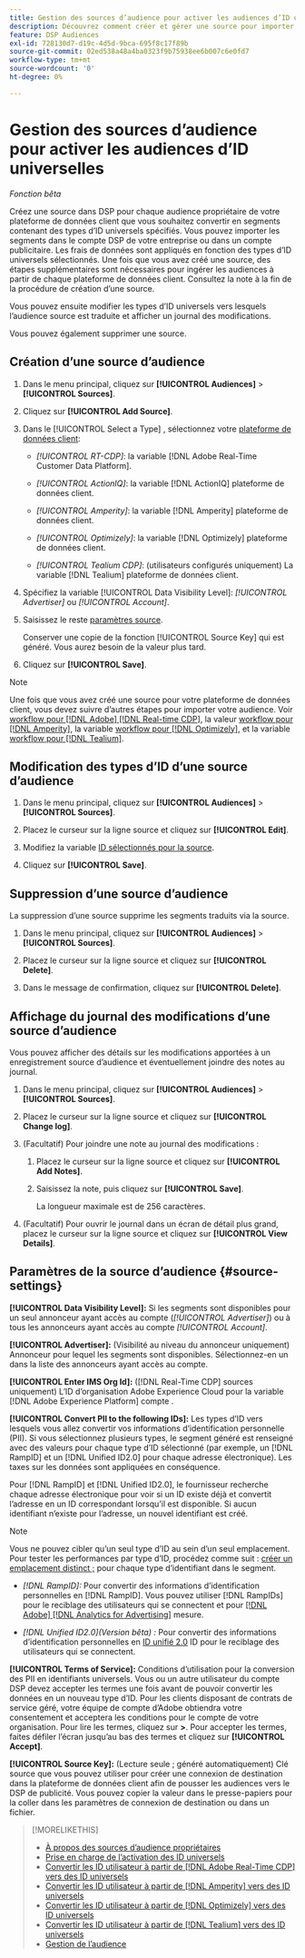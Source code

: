 ```yaml
---
title: Gestion des sources d’audience pour activer les audiences d’ID universelles
description: Découvrez comment créer et gérer une source pour importer des audiences de votre plateforme de données client et les convertir en segments contenant des ID universels.
feature: DSP Audiences
exl-id: 728130d7-d19c-4d5d-9bca-695f8c17f89b
source-git-commit: 02ed538a48a4ba0323f9b75938ee6b007c6e0fd7
workflow-type: tm+mt
source-wordcount: '0'
ht-degree: 0%

---
```


# Gestion des sources d’audience pour activer les audiences d’ID universelles

*Fonction bêta*

Créez une source dans DSP pour chaque audience propriétaire de votre plateforme de données client que vous souhaitez convertir en segments contenant des types d’ID universels spécifiés. Vous pouvez importer les segments dans le compte DSP de votre entreprise ou dans un compte publicitaire. Les frais de données sont appliqués en fonction des types d’ID universels sélectionnés. Une fois que vous avez créé une source, des étapes supplémentaires sont nécessaires pour ingérer les audiences à partir de chaque plateforme de données client. Consultez la note à la fin de la procédure de création d’une source.

Vous pouvez ensuite modifier les types d’ID universels vers lesquels l’audience source est traduite et afficher un journal des modifications.

Vous pouvez également supprimer une source.

## Création d’une source d’audience

<!-- Not sure about this

You can create one source for each combination of universal ID partner and data visibility level.

-->

1. Dans le menu principal, cliquez sur **[!UICONTROL Audiences]** > **[!UICONTROL Sources]**.

1. Cliquez sur **[!UICONTROL Add Source]**.

1. Dans le [!UICONTROL Select a Type] , sélectionnez votre [plateforme de données client](source-about.md):

   * *[!UICONTROL RT-CDP]*: la variable [!DNL Adobe Real-Time Customer Data Platform].

   * *[!UICONTROL ActionIQ]*: la variable [!DNL ActionIQ] plateforme de données client.

   * *[!UICONTROL Amperity]*: la variable [!DNL Amperity] plateforme de données client.

   * *[!UICONTROL Optimizely]*: la variable [!DNL Optimizely] plateforme de données client.

   * *[!UICONTROL Tealium CDP]*: (utilisateurs configurés uniquement) La variable [!DNL Tealium] plateforme de données client.

1. Spécifiez la variable [!UICONTROL Data Visibility Level]: *[!UICONTROL Advertiser]* ou *[!UICONTROL Account]*.

1. Saisissez le reste [paramètres source](#source-settings).

   Conserver une copie de la fonction [!UICONTROL Source Key] qui est généré. Vous aurez besoin de la valeur plus tard.

1. Cliquez sur **[!UICONTROL Save]**.

>[!NOTE]
>
>Une fois que vous avez créé une source pour votre plateforme de données client, vous devez suivre d’autres étapes pour importer votre audience. Voir [workflow pour [!DNL Adobe] [!DNL Real-time CDP]](source-adobe-rtcdp.md),<!-- the [workflow for [!DNL ActionIQ]](source-actioniq.md), --> la valeur [workflow pour [!DNL Amperity]](source-amperity.md), la variable [workflow pour [!DNL Optimizely]](source-optimizely.md), et la variable [workflow pour [!DNL Tealium]](source-tealium.md).

## Modification des types d’ID d’une source d’audience

<!-- Clarify this:
All changes to universal IDs translated from the source are applied after you save the the source record. For example, if a new ID is added, any hashed email addresses shared before making the changes aren't converted. Similarly, if an ID is removed, we don't delete any historical data from the segments shared through the source.

OR 

All changes to universal IDs translated from the source are applied after you save the the source record. For example, if you add a new ID type, then we convert hashed email addresses shared before making the changes to the new ID type. Similarly, if you remove an ID type, then we delete any historical IDs of that type from the segments shared through the source.

-->

1. Dans le menu principal, cliquez sur **[!UICONTROL Audiences]** > **[!UICONTROL Sources]**.

1. Placez le curseur sur la ligne source et cliquez sur **[!UICONTROL Edit]**.

1. Modifiez la variable [ID sélectionnés pour la source](#source-settings).

1. Cliquez sur **[!UICONTROL Save]**.

## Suppression d’une source d’audience

La suppression d’une source supprime les segments traduits via la source.<!-- Will performance data for the segment still be available in any types of reports?  If yes, which? -->

1. Dans le menu principal, cliquez sur **[!UICONTROL Audiences]** > **[!UICONTROL Sources]**.

1. Placez le curseur sur la ligne source et cliquez sur **[!UICONTROL Delete]**.

1. Dans le message de confirmation, cliquez sur **[!UICONTROL Delete]**.

## Affichage du journal des modifications d’une source d’audience

Vous pouvez afficher des détails sur les modifications apportées à un enregistrement source d’audience et éventuellement joindre des notes au journal.

1. Dans le menu principal, cliquez sur **[!UICONTROL Audiences]** > **[!UICONTROL Sources]**.

1. Placez le curseur sur la ligne source et cliquez sur **[!UICONTROL Change log]**.

1. (Facultatif) Pour joindre une note au journal des modifications :

   1. Placez le curseur sur la ligne source et cliquez sur **[!UICONTROL Add Notes]**.

   1. Saisissez la note, puis cliquez sur **[!UICONTROL Save]**.

      La longueur maximale est de 256 caractères.

1. (Facultatif) Pour ouvrir le journal dans un écran de détail plus grand, placez le curseur sur la ligne source et cliquez sur **[!UICONTROL View Details]**.

## Paramètres de la source d’audience {#source-settings}

**[!UICONTROL Data Visibility Level]:** Si les segments sont disponibles pour un seul annonceur ayant accès au compte (*[!UICONTROL Advertiser]*) ou à tous les annonceurs ayant accès au compte *[!UICONTROL Account]*.

**[!UICONTROL Advertiser]:** (Visibilité au niveau du annonceur uniquement) Annonceur pour lequel les segments sont disponibles. Sélectionnez-en un dans la liste des annonceurs ayant accès au compte.

**[!UICONTROL Enter IMS Org Id]:** ([!DNL Real-Time CDP] sources uniquement) L’ID d’organisation Adobe Experience Cloud pour la variable [!DNL Adobe Experience Platform] compte .

**[!UICONTROL Convert PII to the following IDs]:** Les types d’ID vers lesquels vous allez convertir vos informations d’identification personnelle (PII). Si vous sélectionnez plusieurs types, le segment généré est renseigné avec des valeurs pour chaque type d’ID sélectionné (par exemple, un [!DNL RampID] et un [!DNL Unified ID2.0] pour chaque adresse électronique). Les taxes sur les données sont appliquées en conséquence.

Pour [!DNL RampID] et [!DNL Unified ID2.0], le fournisseur recherche chaque adresse électronique pour voir si un ID existe déjà et convertit l’adresse en un ID correspondant lorsqu’il est disponible. Si aucun identifiant n’existe pour l’adresse, un nouvel identifiant est créé.

>[!NOTE]
>
>Vous ne pouvez cibler qu’un seul type d’ID au sein d’un seul emplacement. Pour tester les performances par type d’ID, procédez comme suit : [créer un emplacement distinct ;](/help/dsp/campaign-management/placements/placement-create.md) pour chaque type d’identifiant dans le segment.

* *[!DNL RampID]:* Pour convertir des informations d’identification personnelles en [!DNL RampID]. Vous pouvez utiliser [!DNL RampIDs] pour le reciblage des utilisateurs qui se connectent et pour [[!DNL Adobe] [!DNL Analytics for Advertising]](/help/integrations/analytics/overview.md) mesure.

* *[!DNL Unified ID2.0](Version bêta) :* Pour convertir des informations d’identification personnelles en [ID unifié 2.0](https://unifiedid.com) ID pour le reciblage des utilisateurs qui se connectent.

<!-- Later
* *[!DNL ID5] (Beta):* To convert PII to an [!DNL ID5] ID. You can use [!DNL ID5] IDs for retargeting logging-in users and for [[!DNL Adobe] [!DNL Analytics for Advertising]](/help/integrations/analytics/overview.md) measurement.

-->

**[!UICONTROL Terms of Service]:** Conditions d’utilisation pour la conversion des PII en identifiants universels. Vous ou un autre utilisateur du compte DSP devez accepter les termes une fois avant de pouvoir convertir les données en un nouveau type d’ID. Pour les clients disposant de contrats de service géré, votre équipe de compte d’Adobe obtiendra votre consentement et acceptera les conditions pour le compte de votre organisation. Pour lire les termes, cliquez sur **>**. Pour accepter les termes, faites défiler l’écran jusqu’au bas des termes et cliquez sur **[!UICONTROL Accept]**.

**[!UICONTROL Source Key]:** (Lecture seule ; généré automatiquement) Clé source que vous pouvez utiliser pour créer une connexion de destination dans la plateforme de données client afin de pousser les audiences vers le DSP de publicité. Vous pouvez copier la valeur dans le presse-papiers pour la coller dans les paramètres de connexion de destination ou dans un fichier.

>[!MORELIKETHIS]
>
>* [À propos des sources d’audience propriétaires](source-about.md)
>* [Prise en charge de l’activation des ID universels](/help/dsp/audiences/universal-ids.md)
>* [Convertir les ID utilisateur à partir de [!DNL Adobe Real-Time CDP] vers des ID universels](/help/dsp/audiences/sources/source-adobe-rtcdp.md)
>* [Convertir les ID utilisateur à partir de [!DNL Amperity] vers des ID universels](/help/dsp/audiences/sources/source-amperity.md)
>* [Convertir les ID utilisateur à partir de [!DNL Optimizely] vers des ID universels](/help/dsp/audiences/sources/source-optimizely.md)
>* [Convertir les ID utilisateur à partir de [!DNL Tealium] vers des ID universels](/help/dsp/audiences/sources/source-tealium.md)
>* [Gestion de l’audience](/help/dsp/audiences/audience-about.md)
